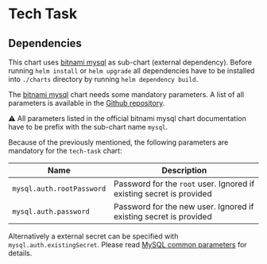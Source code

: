 # Tech Task

## Dependencies

This chart uses [bitnami mysql](https://bitnami.com/stack/mysql/helm) as sub-chart (external dependency). Before running `helm install` or `helm upgrade` all dependencies have to be installed into `./charts` directory by running `helm dependency build`.

The [bitnami mysql](https://bitnami.com/stack/mysql/helm) chart needs some mandatory parameters. A list of all parameters is available in the [Github repository](https://github.com/bitnami/charts/tree/master/bitnami/mysql/#parameters).

:warning: All parameters listed in the official bitnami mysql chart documentation have to be prefix with the sub-chart name `mysql`.

Because of the previously mentioned, the following parameters are mandatory for the `tech-task` chart:

| Name                      | Description                                                          |
| ------------------------- | -------------------------------------------------------------------- |
| `mysql.auth.rootPassword` | Password for the `root` user. Ignored if existing secret is provided |
| `mysql.auth.password`     | Password for the new user. Ignored if existing secret is provided    |

 Alternatively a external secret can be specified with `mysql.auth.existingSecret`. Please read [MySQL common parameters](https://github.com/bitnami/charts/tree/master/bitnami/mysql/#mysql-common-parameters) for details.
